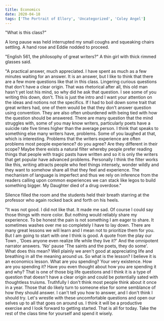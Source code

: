 ```yaml
---
title: Economics
date: 2020-04-18
tags: ['The Portrait of Ellory', 'Uncategorized', 'Coley Angel']
---
```


"What is this class?"

A long pause was held interrupted my small coughs and squeaking chairs settling. A hand rose and Eddie nodded to proceed.

"English 561, the philosophy of great writers?" A thin girl with thick rimmed glasses said.

"A practical answer, much appreciated. I have spent as much as a few minutes waiting for an answer. It is an answer, but I like to think that there are a few more questions like that in this class. Lingering curious questions that don't have a clear origin. That was rhetorical after all, this old man hasn't yet lost his mind, so why did he ask that question. I see some of you writing this down, don't. This is just the intro and I want your attention on the ideas and notions not the specifics. If I had to boil down some trait that great writers had, one of them would be that they don't answer question using convention. They are also often unburdened with being tied with how the question should be answered. There are many question that the mind struggles with, some of you may know writers, particularly poets have a suicide rate five times higher than the average person. I think that speaks to something else many writers have, problems. Some of you laughed at that, which is interesting. Problems that the writers experience are often problems most people experience? do you agree? Are they different in their scope? Maybe there exists a natural filter whereby people prefer reading things that people with tragic pasts have written and so it is only the writers that get popular have advanced problems. Personally I think the filter works like this, writing attracts people who feel things intensely, wonder wildly and they want to somehow share all that they feel and experience. The mechanism of language is imperfect and thus we rely on inference from the readers calling upon common experiences we can stack like legos to build something bigger. My Daughter died of a drug overdose."

Silence filled the room and the students held their breath starring at the professor who again rocked back and forth on his heels.

"It was not good. I did not like that. It made me sad. Of course I could say those things with more color. But nothing would reliably share my experience. To be honest the pain is not something I am eager to share. It sometimes washes over me so completely I have to lay down. There are many great lessons we will learn and I mean not to prioritize them for you. But I am going to start with one I think is good. A quote from the play our Town , 'Does anyone even realize life while they live it?' And the omnipotent narrator answers. 'No' pause 'The saints and the poets, they do some'. What does this mean? Well plainly we aren't good at appreciating life and breathing in all the meaning around us. So what is the lesson? I believe it is an economics lesson. What are you spending? Your very existence. How are you spending it? Have you even thought about how you are spending it and why? That is one of those big life questions and I think it is a type of question that doesn't have a clear origin and could be potentially sated with thoughtless truisms. Truthfully I don't think most people think about it once in a year. Those that do likely turn to someone else for some semblance of how they should answer. I can't tell you how to answer, and I don't think I should try. Let's wrestle with these uncomfortable questions and open our selves up to all that goes on around us. I think it will be a productive exercise and I look forward to getting started. That is all for today. Take the rest of the class time for yourself and spend it wisely.
